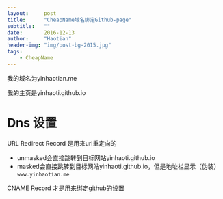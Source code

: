 ```yaml
---
layout:     post
title:      "CheapName域名绑定Github-page"
subtitle:   ""
date:       2016-12-13
author:     "Haotian"
header-img: "img/post-bg-2015.jpg"
tags:
    - CheapName
---
```




我的域名为yinhaotian.me

我的主页是yinhaoti.github.io

# Dns 设置

URL Redirect Record 是用来url重定向的

- unmasked会直接跳转到目标网站yinhaoti.github.io
- masked会直接跳转到目标网站yinhaoti.github.io，但是地址栏显示（伪装）`www.yinhaotian.me`

CNAME Record 才是用来绑定github的设置

